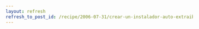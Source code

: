 ```yaml
---
layout: refresh
refresh_to_post_id: /recipe/2006-07-31/crear-un-instalador-auto-extraible-para-gnu-linux.html
---
```

